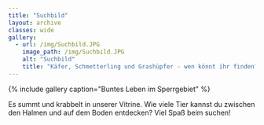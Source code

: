 ```yaml
---
title: "Suchbild"
layout: archive
classes: wide
gallery:
  - url: /img/Suchbild.JPG
    image_path: /img/Suchbild.JPG
    alt: "Suchbild"
    title: "Käfer, Schmetterling und Grashüpfer - wen könnt ihr finden?"
---
```

{% include gallery caption="Buntes Leben im Sperrgebiet" %}

Es summt und krabbelt in unserer Vitrine. Wie viele Tier kannst du zwischen den Halmen und auf dem Boden entdecken? Viel Spaß beim suchen!
